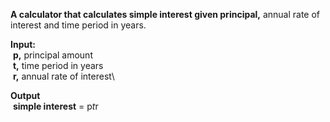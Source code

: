 **A calculator that calculates simple interest given principal,** annual rate of interest and time period in years.

**Input:**\
&nbsp;**p,** principal amount\
&nbsp;**t,** time period in years\
&nbsp;**r,** annual rate of interest\

**Output**\
&nbsp;**simple interest** = p*t*r
